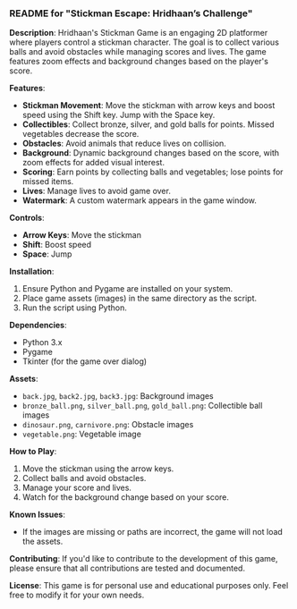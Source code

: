 ### README for "Stickman Escape: Hridhaan’s Challenge"

**Description**: 
Hridhaan's Stickman Game is an engaging 2D platformer where players control a stickman character. The goal is to collect various balls and avoid obstacles while managing scores and lives. The game features zoom effects and background changes based on the player's score.

**Features**:
- **Stickman Movement**: Move the stickman with arrow keys and boost speed using the Shift key. Jump with the Space key.
- **Collectibles**: Collect bronze, silver, and gold balls for points. Missed vegetables decrease the score.
- **Obstacles**: Avoid animals that reduce lives on collision.
- **Background**: Dynamic background changes based on the score, with zoom effects for added visual interest.
- **Scoring**: Earn points by collecting balls and vegetables; lose points for missed items.
- **Lives**: Manage lives to avoid game over.
- **Watermark**: A custom watermark appears in the game window.

**Controls**:
- **Arrow Keys**: Move the stickman
- **Shift**: Boost speed
- **Space**: Jump

**Installation**:
1. Ensure Python and Pygame are installed on your system.
2. Place game assets (images) in the same directory as the script.
3. Run the script using Python.

**Dependencies**:
- Python 3.x
- Pygame
- Tkinter (for the game over dialog)

**Assets**:
- `back.jpg`, `back2.jpg`, `back3.jpg`: Background images
- `bronze_ball.png`, `silver_ball.png`, `gold_ball.png`: Collectible ball images
- `dinosaur.png`, `carnivore.png`: Obstacle images
- `vegetable.png`: Vegetable image

**How to Play**:
1. Move the stickman using the arrow keys.
2. Collect balls and avoid obstacles.
3. Manage your score and lives.
4. Watch for the background change based on your score.

**Known Issues**:
- If the images are missing or paths are incorrect, the game will not load the assets.

**Contributing**:
If you'd like to contribute to the development of this game, please ensure that all contributions are tested and documented.

**License**:
This game is for personal use and educational purposes only. Feel free to modify it for your own needs.

